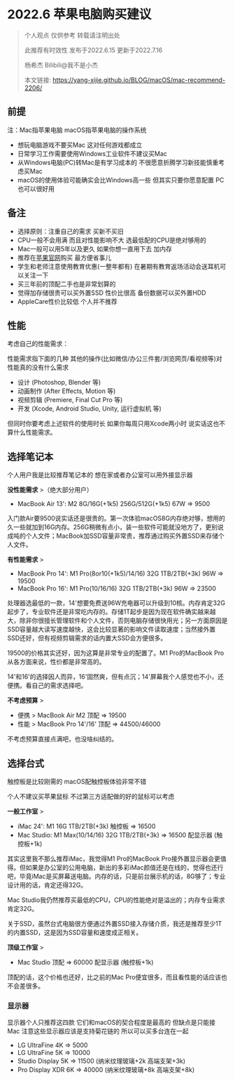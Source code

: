 # 2022.6 苹果电脑购买建议

> 个人观点 仅供参考 转载请注明出处
> 
> 此推荐有时效性 发布于2022.6.15 更新于2022.7.16
>
> 杨希杰 Bilibili@我不是小杰
> 
> 本文链接: https://yang-xijie.github.io/BLOG/macOS/mac-recommend-2206/

## 前提

注：Mac指苹果电脑 macOS指苹果电脑的操作系统

- 想玩电脑游戏不要买Mac 这对任何游戏都成立
- 日常学习工作需要使用Windows工业软件不建议买Mac
- 从Windows电脑(PC)转Mac是有学习成本的 不很愿意折腾学习新技能慎重考虑买Mac
- macOS的使用体验可能确实会比Windows高一些 但其实只要你愿意配置 PC也可以很好用

## 备注

- 选择原则：注重自己的需求 买新不买旧
- CPU一般不会用满 而且对性能影响不大 选最低配的CPU是绝对够用的
- Mac一般可以用5年以及更久 如果你想一直用下去 加内存
- 推荐在[苹果官网](https://www.apple.com.cn)购买 最方便省事儿
- 学生和老师注意使用教育优惠(一整年都有) 在暑期有教育返场活动会送耳机可以关注一下
- 买三年前的顶配二手也是非常划算的
- 觉得加存储很贵可以买外置SSD 性价比很高 备份数据可以买外置HDD
- AppleCare性价比较低 个人并不推荐

## 性能

考虑自己的性能需求：

性能需求指下面的几种 其他的操作(比如微信/办公三件套/浏览网页/看视频等)对性能真的没有什么需求

- 设计 (Photoshop, Blender 等)
- 动画制作 (After Effects, Motion 等)
- 视频剪辑 (Premiere, Final Cut Pro 等)
- 开发 (Xcode, Android Studio, Unity, 运行虚拟机 等)

但同时你要考虑上述软件的使用时长 如果你每周只用Xcode两小时 说实话这也不算什么性能需求。

## 选择笔记本

个人用户我是比较推荐笔记本的 想在家或者办公室可以用外接显示器

**没性能需求** >（绝大部分用户） 

- MacBook Air 13': M2 8G/16G(+1k5) 256G/512G(+1k5) 67W => 9500

入门款Air要9500说实话还是很贵的。第一次体验macOS8G内存绝对够，想用的久一些就加到16G内存。256G稍微有点小，装一些软件可能就没地方了，更别说成吨的个人文件；MacBook加SSD容量非常贵，推荐通过购买外置SSD来存储个人文件。

**有性能需求** > 

- MacBook Pro 14': M1 Pro(8or10(+1k5)/14/16) 32G 1TB/2TB(+3k) 96W => 19500
- MacBook Pro 16': M1 Pro(10/16/16) 32G 1TB/2TB(+3k) 96W => 23500

处理器选最低的一款，14'想要免费送96W充电器可以升级到10核。内存肯定32G起步了，专业软件还是非常吃内存的。存储1T起步是因为现在软件确实越来越大，除非你很擅长管理软件和个人文件，否则电脑存储很快用光；另一方面原因是SSD容量越大读写速度越快，这会比较显著的影响文件读取速度；当然接外置SSD还好，但有视频剪辑需求的话内置大SSD会方便很多。

19500的价格其实还好，因为这算是非常专业的配置了。M1 Pro的MacBook Pro从各方面来说，性价都是非常高的。

14'和16'的选择因人而异，16'固然爽，但有点沉；14'屏幕我个人感觉也不小，还便携。看自己的需求选择吧。

**不考虑预算** >

- 便携 > MacBook Air M2 顶配 => 19500
- 性能 > MacBook Pro 14'/16' 顶配 => 44500/46000

不考虑预算直接点满吧，也没啥纠结的。

## 选择台式

触控板是比较刚需的 macOS配触控板体验非常不错

个人不建议买苹果鼠标 不过第三方适配做的好的鼠标可以考虑

**一般工作室** > 

- iMac 24': M1 16G 1TB/2TB(+3k) 触控板 => 16500
- Mac Studio: M1 Max(10/14/16) 32G 1TB/2TB(+3k) => 16500 配显示器 (触控板+1k)

其实这里我不那么推荐iMac，我觉得M1 Pro的MacBook Pro接外置显示器会更值得。但如果是办公室的公用电脑，新出的多彩iMac颜值还是在线的，觉得也还行吧，毕竟iMac是买屏幕送电脑。内存的话，只是前台展示机的话，8G够了；专业设计用的话，肯定还得32G。

Mac Studio我仍然推荐买最低的CPU，CPU的性能绝对是溢出的；内存专业需求肯定32G。

关于SSD，虽然台式电脑很方便通过外置SSD接入存储介质，我还是推荐至少1T的内置SSD，这是因为SSD容量和速度成正相关。

**顶级工作室** >

- Mac Studio 顶配 => 60000 配显示器 (触控板+1k)

顶配的话，这个价格也还好，比之前的Mac Pro便宜很多，而且看性能的话应该也不会差很多。

### 显示器

显示器个人只推荐这四款 它们和macOS的契合程度是最高的 但缺点是只能接Mac 注意这些显示器应该是支持菊花链的 所以可以买多台连在一起

- LG UltraFine 4K => 5000
- LG UltraFine 5K => 10000
- Studio Display 5K => 11500 (纳米纹理玻璃+2k 高端支架+3k)
- Pro Display XDR 6K => 40000 (纳米纹理玻璃+8k 高端支架+8k)
